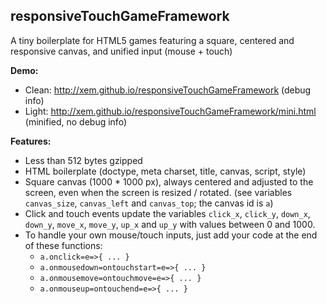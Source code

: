## responsiveTouchGameFramework

A tiny boilerplate for HTML5 games featuring a square, centered and responsive canvas, and unified input (mouse + touch)

**Demo:**

- Clean: http://xem.github.io/responsiveTouchGameFramework (debug info)
- Light: http://xem.github.io/responsiveTouchGameFramework/mini.html (minified, no debug info)

**Features:**

- Less than 512 bytes gzipped
- HTML boilerplate (doctype, meta charset, title, canvas, script, style)
- Square canvas (1000 * 1000 px), always centered and adjusted to the screen, even when the screen is resized / rotated. (see variables ````canvas_size````, ````canvas_left```` and ````canvas_top````; the canvas id is ````a````)
- Click and touch events update the variables ````click_x````, ````click_y````, ````down_x````, ````down_y````, ````move_x````, ````move_y````, ````up_x```` and ````up_y```` with values between 0 and 1000.
- To handle your own mouse/touch inputs, just add your code at the end of these functions:
  - ````a.onclick=e=>{ ... }````
  - ````a.onmousedown=ontouchstart=e=>{ ... }````
  - ````a.onmousemove=ontouchmove=e=>{ ... }````
  - ````a.onmouseup=ontouchend=e=>{ ... }````